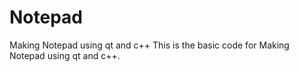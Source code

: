 # Notepad
Making Notepad using qt and c++
This is the basic code for Making Notepad using qt and c++.
